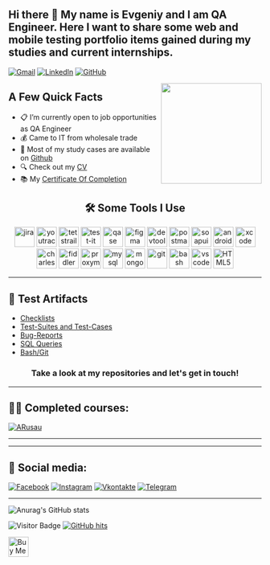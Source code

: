 ## Hi there 👋 My name is Evgeniy and I am QA Engineer. Here I want to share some web and mobile testing portfolio items gained during my studies and current internships.

[![Gmail](https://img.shields.io/badge/-Gmail-090909?style=for-the-badge&logo=gmail&logoColor=FF0000)](mailto:rokunec.evgeniy@gmail.com)
[![LinkedIn](https://img.shields.io/badge/-LinkedIn-090909?style=for-the-badge&logo=linkedin&logoColor=007BB6)](https://www.linkedin.com/in/rokunets/)
[![GitHub](https://img.shields.io/badge/-Github-090909?style=for-the-badge&logo=github&logoColor=ffffff)](https://github.com/rokunets)

<img align="right" src="https://media.tenor.com/DhdRi3Mq7c8AAAAC/bugs-bunny-software.gif" height="200">

<h2>A Few Quick Facts</h2>
<ul>
<li> 📋 I’m currently open to job opportunities as QA Engineer </li>
<li> 💰 Came to IT from wholesale trade</li>
<li> 📔 Most of my study cases are available on <a href="https://github.com/rokunets">Github</a></li> </li>
<!--<li> 🐍 Learning python in my free time</li>-->
<li> 🔍 Check out my <a href="https://drive.google.com/file/d/1nA9_5IRmTu3-ExVVDf1fMNwJdRyeaU2e/view?usp=drive_link">CV</a></li>
<li> 📚 My <a href="https://drive.google.com/file/d/1f97uzmzDE8KVLzs1ITFzsfPNRencyKOP/view?usp=drive_link">Certificate Of Completion</a></li>
</ul>

<h2 align="center"> 🛠 Some Tools I Use</h2>
<p align="center">
<img src="https://cdn.jsdelivr.net/gh/devicons/devicon/icons/jira/jira-original.svg" title="jira" alt="jira" width="40" height="40"/>
<img src="https://upload.wikimedia.org/wikipedia/commons/thumb/8/8d/YouTrack_Icon.svg/1024px-YouTrack_Icon.svg.png?20200803082248" title="youtrack" alt="youtrack" width="40" height="40"/>
<img src="https://codahosted.io/packs/21236/unversioned/assets/LOGO/ba1091c59bab89cd2fd0f289622731fe16113d7b00905abe64759c313a4b73b76c1b0426076ed76cb74752234c734131df46992d5b8b48fc13e264240e4f7119f736cfeb64df36ded54b5cbf6198b9cadedf18dd0cac5c7dbcd16e6336c29363cd1292ba" title="testrail" alt="tetstrail" width="40" height="40"/>
<img src="https://docs.testit.software/images/testit_logo_icon.png" title="test-it" alt="test-it" width="40" height="40"/>
<img src="https://luna1.co/eb0187.png" title="qase" alt="qase" width="40" height="40"/>
<img src="https://cdn.jsdelivr.net/gh/devicons/devicon/icons/figma/figma-original.svg" title="figma" alt="figma" width="40" height="40"/>
<img src="https://d33wubrfki0l68.cloudfront.net/38b5c953a4667366685d55db55d057c86db1fc54/a0fdc/static/acae6b24d940347661ca901ea07f47c1/chrome-dev-logo-icon.png" title="devtools" alt="devtools" width="40" height="40"/>
<img src="https://img.uxwing.com/wp-content/themes/uxwing/download/brands-social-media/postman-icon.svg" title="postman" alt="postman" width="40" height="40"/>
<img src="https://encrypted-tbn0.gstatic.com/images?q=tbn:ANd9GcTDLj-17hLuPse4K5lo4VLNFRn89rjLSB-KKIZMdNjB0Q&s" title="soapui" alt="soapui" width="40" height="40"/>
 <img src="https://cdn.jsdelivr.net/gh/devicons/devicon/icons/androidstudio/androidstudio-original.svg" title="android-studio" alt="android-studio" width="40" height="40"/>
<img src="https://cdn.jsdelivr.net/gh/devicons/devicon/icons/xcode/xcode-original.svg" title="xcode" alt="xcode" width="40" height="40"/>
<img src="https://cdn.icon-icons.com/icons2/3053/PNG/512/charles_proxy_macos_bigsur_icon_190302.png" title="charles-proxy" alt="charles-proxy" width="40" height="40"/>
<img src="https://www.megaleechers.com/storage/Fiddler-Everywhere-Icon.png" title="fiddler" alt="fiddler" width="40" height="40"/>
<img src="https://ph-files.imgix.net/f1aba60e-b071-4afd-bde6-7c123853a3ae.png?auto=format" title="proxyman" alt="proxyman" width="40" height="40"/>
<img src="https://cdn.jsdelivr.net/gh/devicons/devicon/icons/mysql/mysql-original.svg" title="mysql" alt="mysql" width="40" height="40"/>
<img src="https://cdn.jsdelivr.net/gh/devicons/devicon/icons/mongodb/mongodb-original.svg" title="mongodb" alt="mongodb" width="40" height="40"/>
<img src="https://cdn.jsdelivr.net/gh/devicons/devicon/icons/git/git-original.svg" title="git" alt="git" width="40" height="40"/>
<img src="https://upload.wikimedia.org/wikipedia/commons/thumb/4/4b/Bash_Logo_Colored.svg/1024px-Bash_Logo_Colored.svg.png?20180723054350" title="bash" alt="bash" width="40" height="40"/>
<img src="https://cdn.jsdelivr.net/gh/devicons/devicon/icons/vscode/vscode-original.svg" title="vscode" alt="vscode" width="40" height="40"/>
<img src="https://cdn-icons-png.flaticon.com/512/919/919827.png" title="HTML5" alt="HTML5" width="40" height="40"/>
</p>

---

<h2> 📁 Test Artifacts </h2>

- [Checklists](https://github.com/rokunets/checklists)
- [Test-Suites and Test-Cases](https://github.com/rokunets/test-cases)
- [Bug-Reports](https://github.com/rokunets/bug_reports)
- [SQL Queries](https://github.com/rokunets/SQL)
- [Bash/Git](https://github.com/rokunets/git_started)
<!-- [Postman Collections](https://github.com/rokunets/postman)-->
<h3 align="center"> Take a look at my repositories and let's get in touch! </h3>

---

## 👨‍💻 Completed courses:

[![ARusau](https://img.shields.io/badge/A.Rusau-by%20Specialization%20Junior%20%2B-yellow)](https://artsiomrusau.com)

---

<!--## 💻 Internship-->

---

## 🤝 Social media:

[![Facebook](https://img.shields.io/badge/-Facebook-090909?style=for-the-badge&logo=Facebook&logoColor=1195F5)](https://www.facebook.com/evgeniy.rokunets/)
[![Instagram](https://img.shields.io/badge/-Instagram-090909?style=for-the-badge&logo=instagram&logoColor=B4068E)](https://www.instagram.com/roge.rocky/)
[![Vkontakte](https://img.shields.io/badge/-Vkontakte-090909?style=for-the-badge&logo=Vk&logoColor=4F7DB3)](https://vk.com/rokunets/)
[![Telegram](https://img.shields.io/badge/-Telegram-090909?style=for-the-badge&logo=telegram&logoColor=27A0D9)](https://t.me/Roge_23)

---

![Anurag's GitHub stats](https://github-readme-stats.vercel.app/api?username=rokunets&show_icons=true&theme=transparent)

![Visitor Badge](https://visitor-badge.laobi.icu/badge?page_id=rokunets) <a href="https://github.com/rokunets/rokunets" target="_blank"><img alt="GitHub hits" src="https://img.shields.io/github/last-commit/rokunets/rokunets?label=Profile%20updated&style=flat-square"></a>

<div>
  <img src="https://cdn.buymeacoffee.com/buttons/v2/default-yellow.png" alt="Buy Me A Coffee" height="40"/>&nbsp
</div>
